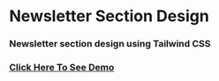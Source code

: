 # Newsletter Section Design

### Newsletter section design using Tailwind CSS

### [Click Here To See Demo](https://newsletter-section-design-bytewise.netlify.app/)
